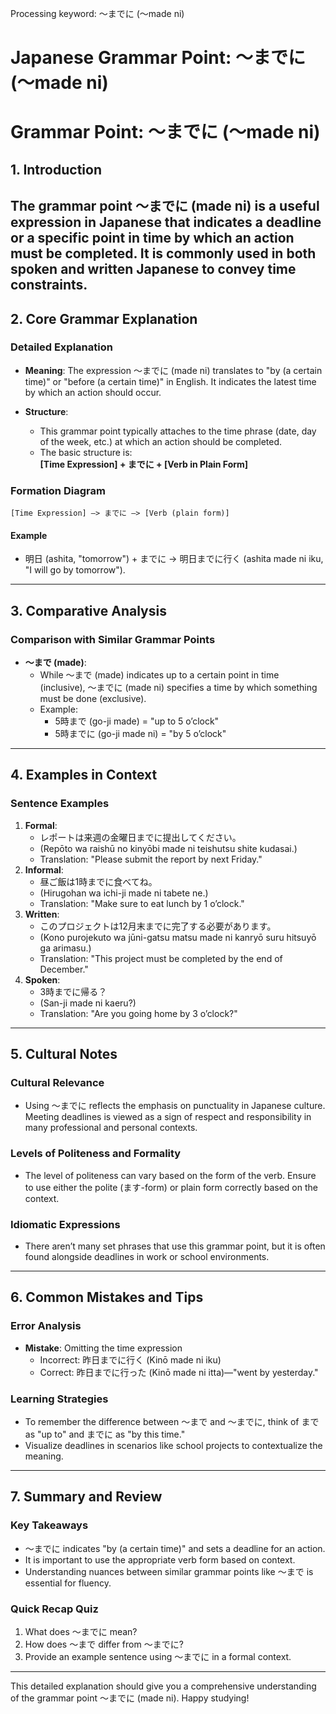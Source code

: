 Processing keyword: ～までに (〜made ni)
# Japanese Grammar Point: ～までに (〜made ni)
# Grammar Point: ～までに (〜made ni)
## 1. Introduction
The grammar point ～までに (made ni) is a useful expression in Japanese that indicates a deadline or a specific point in time by which an action must be completed. It is commonly used in both spoken and written Japanese to convey time constraints.
---
## 2. Core Grammar Explanation
### Detailed Explanation
- **Meaning**: The expression ～までに (made ni) translates to "by (a certain time)" or "before (a certain time)" in English. It indicates the latest time by which an action should occur.
  
- **Structure**: 
  - This grammar point typically attaches to the time phrase (date, day of the week, etc.) at which an action should be completed. 
  - The basic structure is:  
    **[Time Expression] + までに + [Verb in Plain Form]**
### Formation Diagram
```
[Time Expression] —> までに —> [Verb (plain form)]
```
#### Example 
- 明日 (ashita, "tomorrow") + までに → 明日までに行く (ashita made ni iku, "I will go by tomorrow").
---
## 3. Comparative Analysis
### Comparison with Similar Grammar Points
- **～まで (made)**: 
  - While ～まで (made) indicates up to a certain point in time (inclusive), ～までに (made ni) specifies a time by which something must be done (exclusive).
  - Example: 
    - 5時まで (go-ji made) = "up to 5 o’clock"
    - 5時までに (go-ji made ni) = "by 5 o’clock"
---
## 4. Examples in Context
### Sentence Examples
1. **Formal**: 
   - レポートは来週の金曜日までに提出してください。
   - (Repōto wa raishū no kinyōbi made ni teishutsu shite kudasai.)
   - Translation: "Please submit the report by next Friday."
2. **Informal**: 
   - 昼ご飯は1時までに食べてね。
   - (Hirugohan wa ichi-ji made ni tabete ne.)
   - Translation: "Make sure to eat lunch by 1 o’clock."
3. **Written**: 
   - このプロジェクトは12月末までに完了する必要があります。
   - (Kono purojekuto wa jūni-gatsu matsu made ni kanryō suru hitsuyō ga arimasu.)
   - Translation: "This project must be completed by the end of December."
4. **Spoken**: 
   - 3時までに帰る？
   - (San-ji made ni kaeru?)
   - Translation: "Are you going home by 3 o’clock?"
---
## 5. Cultural Notes
### Cultural Relevance
- Using ～までに reflects the emphasis on punctuality in Japanese culture. Meeting deadlines is viewed as a sign of respect and responsibility in many professional and personal contexts.
### Levels of Politeness and Formality
- The level of politeness can vary based on the form of the verb. Ensure to use either the polite (ます-form) or plain form correctly based on the context.
### Idiomatic Expressions
- There aren’t many set phrases that use this grammar point, but it is often found alongside deadlines in work or school environments.
---
## 6. Common Mistakes and Tips
### Error Analysis
- **Mistake**: Omitting the time expression
  - Incorrect: 昨日までに行く (Kinō made ni iku)
  - Correct: 昨日までに行った (Kinō made ni itta)—"went by yesterday."
  
### Learning Strategies
- To remember the difference between ～まで and ～までに, think of まで as "up to" and までに as "by this time."
- Visualize deadlines in scenarios like school projects to contextualize the meaning.
---
## 7. Summary and Review
### Key Takeaways
- ～までに indicates "by (a certain time)" and sets a deadline for an action.
- It is important to use the appropriate verb form based on context.
- Understanding nuances between similar grammar points like ～まで is essential for fluency.
### Quick Recap Quiz
1. What does ～までに mean?
2. How does ～まで differ from ～までに?
3. Provide an example sentence using ～までに in a formal context.
---
This detailed explanation should give you a comprehensive understanding of the grammar point ～までに (made ni). Happy studying!
